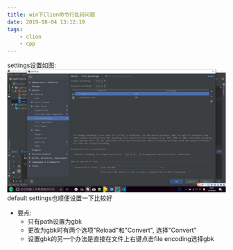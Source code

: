 ```yaml
---
title: win下Clion命令行乱码问题
date: 2019-08-04 13:12:19
tags:
    - clion
    - cpp
---
```

settings设置如图:
![settings设置样例](/images/clion中文乱码解决样例.jpg)
default settings也顺便设置一下比较好

- 要点:
    - 只有path设置为gbk
    - 更改为gbk时有两个选项"Reload"和"Convert", 选择"Convert"
    - 设置gbk的另一个办法是直接在文件上右键点击file encoding选择gbk
